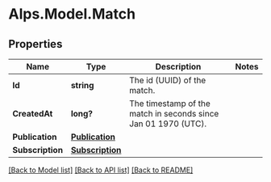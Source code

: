 # Alps.Model.Match
## Properties

Name | Type | Description | Notes
------------ | ------------- | ------------- | -------------
**Id** | **string** | The id (UUID) of the match. | 
**CreatedAt** | **long?** | The timestamp of the match in seconds since Jan 01 1970 (UTC). | 
**Publication** | [**Publication**](Publication.md) |  | 
**Subscription** | [**Subscription**](Subscription.md) |  | 

[[Back to Model list]](../README.md#documentation-for-models) [[Back to API list]](../README.md#documentation-for-api-endpoints) [[Back to README]](../README.md)

